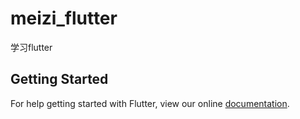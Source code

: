 # meizi_flutter

学习flutter

## Getting Started

For help getting started with Flutter, view our online
[documentation](https://flutter.io/).
